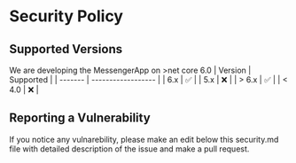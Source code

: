 # Security Policy

## Supported Versions

We are developing the MessengerApp on >net core 6.0
| Version | Supported          |
| ------- | ------------------ |
| 6.x   | :white_check_mark: |
| 5.x   | :x:                |
| > 6.x   | :white_check_mark: |
| < 4.0   | :x:                |

## Reporting a Vulnerability

If you notice any vulnarebility, please make an edit below this security.md file with detailed description of the issue and make a pull request.
